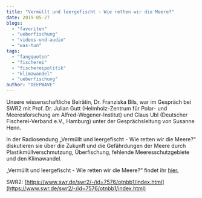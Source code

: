 ```yaml
---
title: "Vermüllt und leergefischt - Wie retten wir die Meere?"
date: 2019-05-27
blogs: 
  - "favoriten"
  - "ueberfischung"
  - "videos-und-audio"
  - "was-tun"
tags: 
  - "fangquoten"
  - "fischerei"
  - "fischereipolitik"
  - "klimawandel"
  - "ueberfischung"
author: "DEEPWAVE"
---
```


Unsere wissenschaftliche Beirätin, Dr. Franziska Bils, war im Gespräch bei SWR2 mit Prof. Dr. Julian Gutt (Helmholz-Zentrum für Polar- und Meeresforschung am Alfred-Wegener-Institut) und Claus Ubl (Deutscher Fischerei-Verband e.V., Hamburg) unter der Gesprächsleitung von Susanne Henn.

In der Radiosendung „Vermüllt und leergefischt - Wie retten wir die Meere?“ diskutieren sie über die Zukunft und die Gefährdungen der Meere durch  Plastikmüllverschmutzung, Überfischung, fehlende Meeresschutzgebiete und den Klimawandel.

„Vermüllt und leergefischt - Wie retten wir die Meere?“ findet ihr [hier.](https://www.swr.de/swr2/programm/sendungen/swr2-forum/swr2-forum-vermuellt-und-leergefischt/-/id=660214/did=23790736/nid=660214/2eeaai/index.html)

SWR2: [https://www.swr.de/swr2/-/id=7576/otnbb1/index.html](https://www.swr.de/swr2/-/id=7576/otnbb1/index.html)
